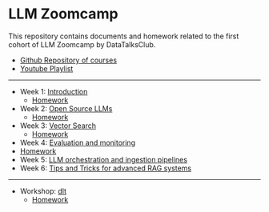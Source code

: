 # LLM Zoomcamp

This repository contains documents and homework related to the first cohort of LLM Zoomcamp by DataTalksClub.
- [Github Repository of courses](https://github.com/DataTalksClub/llm-zoomcamp)
- [Youtube Playlist](https://www.youtube.com/playlist?list=PL3MmuxUbc_hIB4fSqLy_0AfTjVLpgjV3R)

------------

- Week 1: [Introduction](https://github.com/cecilegltslmcs/llm-zoomcamp/tree/main/001-intro)
  - [Homework](https://github.com/cecilegltslmcs/llm-zoomcamp/tree/main/001-intro/homework)
- Week 2: [Open Source LLMs](https://github.com/cecilegltslmcs/llm-zoomcamp/tree/main/002-Open%20source%20LLM)
  - [Homework](https://github.com/cecilegltslmcs/llm-zoomcamp/tree/main/002-Open%20source%20LLM/homework)
- Week 3: [Vector Search](https://github.com/cecilegltslmcs/llm-zoomcamp/tree/main/003-Vector%20Search)
  -  [Homework](https://github.com/cecilegltslmcs/llm-zoomcamp/blob/main/003-Vector%20Search/homework/homework.ipynb)
- Week 4: [Evaluation and monitoring](https://github.com/cecilegltslmcs/llm-zoomcamp/tree/main/004-Monitoring)
-   [Homework]()
- Week 5: [LLM orchestration and ingestion pipelines]()
- Week 6: [Tips and Tricks for advanced RAG systems]()


------------
- Workshop: [dlt](https://github.com/cecilegltslmcs/llm-zoomcamp/tree/main/Workshop%3A%20dlt)
  - [Homework](https://github.com/cecilegltslmcs/llm-zoomcamp/blob/main/Workshop%3A%20dlt/homework/Homework_Workshop_dlt.ipynb)
